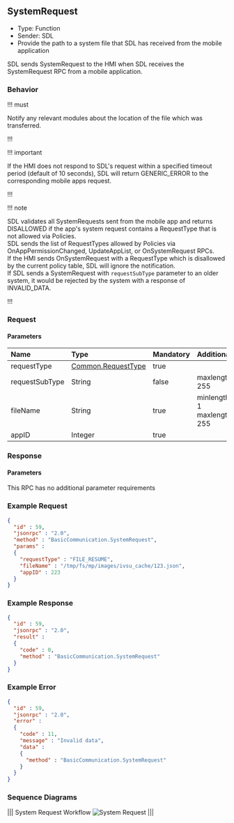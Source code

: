 ## SystemRequest

  * Type: Function
  * Sender: SDL
  * Provide the path to a system file that SDL has received from the mobile application

SDL sends SystemRequest to the HMI when SDL receives the SystemRequest RPC from a mobile application.

### Behavior

!!! must

Notify any relevant modules about the location of the file which was transferred.

!!!

!!! important

If the HMI does not respond to SDL's request within a specified timeout period (default of 10 seconds), SDL will return GENERIC_ERROR to the corresponding mobile apps request.  

!!!

!!! note

SDL validates all SystemRequests sent from the mobile app and returns DISALLOWED if the app's system request contains a RequestType that is not allowed via Policies.  
SDL sends the list of RequestTypes allowed by Policies via OnAppPermissionChanged, UpdateAppList, or OnSystemRequest RPCs.  
If the HMI sends OnSystemRequest with a RequestType which is disallowed by the current policy table, SDL will ignore the notification.  
If SDL sends a SystemRequest with `requestSubType` parameter to an older system, it would be rejected by the system with a response of INVALID_DATA. 

!!!

### Request

#### Parameters

|Name|Type|Mandatory|Additional|
|:---|:---|:--------|:---------|
|requestType|[Common.RequestType](../../common/enums/#requesttype)|true||  
|requestSubType|String|false|maxlength: 255|
|fileName|String|true|minlength: 1<br>maxlength: 255|
|appID|Integer|true||

### Response

#### Parameters

This RPC has no additional parameter requirements

### Example Request
```json
{
  "id" : 59,
  "jsonrpc" : "2.0",
  "method" : "BasicCommunication.SystemRequest",
  "params" :
  {
    "requestType" : "FILE_RESUME",
    "fileName" : "/tmp/fs/mp/images/ivsu_cache/123.json",
    "appID" : 223
  }
}
```

### Example Response
```json
{
  "id" : 59,
  "jsonrpc" : "2.0",
  "result" :
  {
    "code" : 0,
    "method" : "BasicCommunication.SystemRequest"
  }
}
```

### Example Error
```json
{
  "id" : 59,
  "jsonrpc" : "2.0",
  "error" :
  {
    "code" : 11,
    "message" : "Invalid data",
    "data" :
    {
      "method" : "BasicCommunication.SystemRequest"
    }
  }
}
```

### Sequence Diagrams
|||
System Request Workflow
![System Request](./assets/SystemRequestWorkflow.png)
|||
